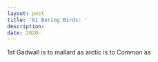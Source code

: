 ```yaml
---
layout: post
title: '61 Boring Birds: '
description:
date: 2020-
---
```


1st Gadwall is to mallard as arctic is to Common as 
